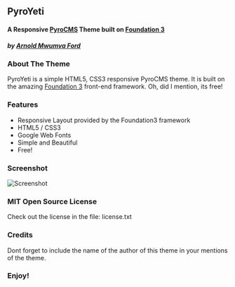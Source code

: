 ## PyroYeti
#### A Responsive [PyroCMS](https://pyrocms.com) Theme built on [Foundation 3](http://foundation.zurb.com/)

##### by [Arnold Mwumva Ford](https://twitter.com/fordarnold)

### About The Theme
PyroYeti is a simple HTML5, CSS3 responsive PyroCMS theme. It is built on the amazing [Foundation 3](http://foundation.zurb.com/) front-end framework.
Oh, did I mention, its free!

### Features
* Responsive Layout provided by the Foundation3 framework
* HTML5 / CSS3
* Google Web Fonts
* Simple and Beautiful
* Free!

### Screenshot
![Screenshot](https://github.com/pyrosuit/PyroYeti/raw/master/screenshot.png "PyroYeti - Responsive Minimalist PyroCMS Theme")

### MIT Open Source License
Check out the license in the file:
	license.txt

### Credits
Dont forget to include the name of the author of this theme in your mentions of the theme.

### Enjoy!
